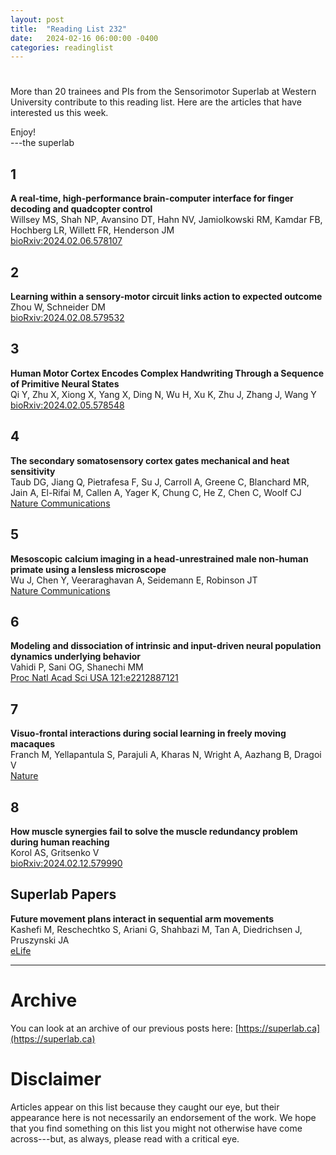 ```yaml
---
layout: post
title:  "Reading List 232"
date:   2024-02-16 06:00:00 -0400
categories: readinglist
---
```


# 

More than 20 trainees and PIs from the Sensorimotor Superlab at Western University contribute to this reading list. Here are the articles that have interested us this week.

Enjoy!  
---the superlab 


## 1
**A real-time, high-performance brain-computer interface for finger decoding and quadcopter control**  
Willsey MS, Shah NP, Avansino DT, Hahn NV, Jamiolkowski RM, Kamdar FB, Hochberg LR, Willett FR, Henderson JM  
[bioRxiv:2024.02.06.578107](https://www.biorxiv.org/content/10.1101/2024.02.06.578107v1.abstract)

## 2
**Learning within a sensory-motor circuit links action to expected outcome**  
Zhou W, Schneider DM  
[bioRxiv:2024.02.08.579532](https://www.biorxiv.org/content/10.1101/2024.02.08.579532v1.abstract)

## 3
**Human Motor Cortex Encodes Complex Handwriting Through a Sequence of Primitive Neural States**  
Qi Y, Zhu X, Xiong X, Yang X, Ding N, Wu H, Xu K, Zhu J, Zhang J, Wang Y  
[bioRxiv:2024.02.05.578548](https://www.biorxiv.org/content/10.1101/2024.02.05.578548v1.abstract)

## 4
**The secondary somatosensory cortex gates mechanical and heat sensitivity**  
Taub DG, Jiang Q, Pietrafesa F, Su J, Carroll A, Greene C, Blanchard MR, Jain A, El-Rifai M, Callen A, Yager K, Chung C, He Z, Chen C, Woolf CJ  
[Nature Communications](https://www.nature.com/articles/s41467-024-45729-7)

## 5
**Mesoscopic calcium imaging in a head-unrestrained male non-human primate using a lensless microscope**  
Wu J, Chen Y, Veeraraghavan A, Seidemann E, Robinson JT  
[Nature Communications](https://www.nature.com/articles/s41467-024-45417-6)

## 6
**Modeling and dissociation of intrinsic and input-driven neural population dynamics underlying behavior**  
Vahidi P, Sani OG, Shanechi MM  
[Proc Natl Acad Sci USA 121:e2212887121](https://www.pnas.org/doi/abs/10.1073/pnas.2212887121)

## 7
**Visuo-frontal interactions during social learning in freely moving macaques**  
Franch M, Yellapantula S, Parajuli A, Kharas N, Wright A, Aazhang B, Dragoi V  
[Nature](https://www.nature.com/articles/s41586-024-07084-x)

## 8
**How muscle synergies fail to solve the muscle redundancy problem during human reaching**  
Korol AS, Gritsenko V  
[bioRxiv:2024.02.12.579990](https://www.biorxiv.org/content/10.1101/2024.02.12.579990v1.abstract)


## Superlab Papers

**Future movement plans interact in sequential arm movements**  
Kashefi M, Reschechtko S, Ariani G, Shahbazi M, Tan A, Diedrichsen J, Pruszynski JA  
[eLife](https://elifesciences.org/reviewed-preprints/94485)



---
# Archive
You can look at an archive of our previous posts here: [https://superlab.ca](https://superlab.ca)


# Disclaimer
Articles appear on this list because they caught our eye, but their appearance here is not necessarily an endorsement of the work. We hope that you find something on this list you might not otherwise have come across---but, as always, please read with a critical eye. 

